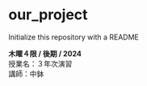 # our_project
Initialize this repository with a README


**木曜４限 / 後期 / 2024**
<br>
授業名：３年次演習
<br>
講師：中鉢
<br>

